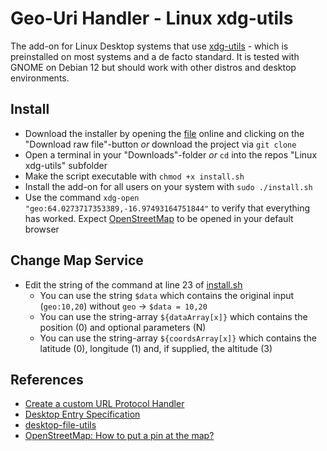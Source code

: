 # Geo-Uri Handler - Linux xdg-utils

The add-on for Linux Desktop systems that use [xdg-utils](https://freedesktop.org/wiki/Software/xdg-utils/) - which is preinstalled on most systems and a de facto standard. It is tested with GNOME on Debian 12 but should work with other distros and desktop environments.

## Install

- Download the installer by opening the [file](install.sh) online and clicking on the "Download raw file"-button *or* download the project via `git clone`
- Open a terminal in your "Downloads"-folder *or* `cd` into the repos "Linux xdg-utils" subfolder
- Make the script executable with `chmod +x install.sh`
- Install the add-on for all users on your system with `sudo ./install.sh`
- Use the command `xdg-open "geo:64.0273717353389,-16.97493164751844"` to verify that everything has worked. Expect [OpenStreetMap](https://www.openstreetmap.org/?mlat=64.0273717353389&mlon=-16.97493164751844&zoom=15) to be opened in your default browser

## Change Map Service

- Edit the string of the command at line 23 of [install.sh](install.sh)
  - You can use the string `$data` which contains the original input (`geo:10,20`) without `geo` -> `$data = 10,20`
  - You can use the string-array `${dataArray[x]}` which contains the position (0) and optional parameters (N)
  - You can use the string-array `${coordsArray[x]}` which contains the latitude (0), longitude (1) and, if supplied, the altitude (3)

## References

- [Create a custom URL Protocol Handler](https://unix.stackexchange.com/questions/497146/create-a-custom-url-protocol-handler)
- [Desktop Entry Specification](https://specifications.freedesktop.org/desktop-entry-spec/latest/)
- [desktop-file-utils](https://www.freedesktop.org/wiki/Software/desktop-file-utils/)
- [OpenStreetMap: How to put a pin at the map?](https://help.openstreetmap.org/questions/7019/how-to-put-a-pin-at-the-map)
